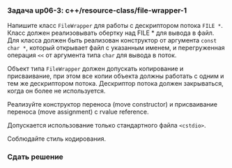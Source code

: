 ### Задача up06-3: c++/resource-class/file-wrapper-1

Напишите класс `FileWrapper` для работы с дескриптором потока `FILE *`.
Класс должен реализовывать обертку над FILE \* для вывода в файл. Для
класса должен быть реализован конструктор от аргумента `const char *`,
который открывает файл с указанным именем, и перегруженная операция `<<`
от аргумента типа `char` для вывода в поток.

Объект типа `FileWrapper` должен допускать копирование и присваивание,
при этом все копии объекта должны работать с одним и тем же дескриптором
потока. Дескриптор потока должен закрываться, когда он более не
используется.

Реализуйте конструктор переноса (move constructor) и присваивание
переноса (move assignment) с rvalue reference.

Допускается использование только стандартного файла `<cstdio>`.

Соблюдайте стиль кодирования.

### Сдать решение
